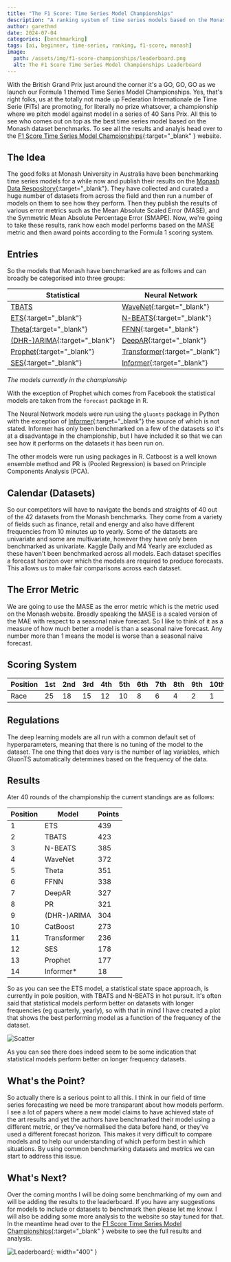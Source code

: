 ```yaml
---
title: "The F1 Score: Time Series Model Championships"
description: "A ranking system of time series models based on the Monash dataset benchmarks using the mase metric and the formula 1 scoring system."
author: garethmd
date: 2024-07-04
categories: [benchmarking]
tags: [ai, beginner, time-series, ranking, f1-score, monash]
image:
  path: /assets/img/f1-score-championships/leaderboard.png
  alt: The F1 Score Time Series Model Championships Leaderboard
---
```



With the British Grand Prix just around the corner it's a GO, GO, GO as we launch our Formula 1 themed Time Series Model Championships. Yes, that's right folks, us at the totally not made up Federation Internationale de Time Serie (FITs) are promoting, for literally no prize whatsover, a championship where we pitch model against model in a series of 40 Sans Prix. All this to see who comes out on top as the best time series model based on the Monash dataset benchmarks. To see all the results and analyis head over to the [F1 Score Time Series Model Championships](https://neuralaspect.pythonanywhere.com/){:target="_blank" } website.

## The Idea
The good folks at Monash University in Australia have been benchmarking time series models for a while now and publish their results on the [Monash Data Respository](https://forecastingdata.org/){:target="_blank"}. They have collected and curated a huge number of datasets from across the field and then run a number of models on them to see how they perform. Then they publish the results of various error metrics such as the Mean Absolute Scaled Error (MASE), and the Symmetric Mean Absolute Percentage Error (SMAPE). Now, we're going to take these results, rank how each model performs based on the MASE metric and then award points according to the Formula 1 scoring system. 

## Entries
So the models that Monash have benchmarked are as follows and can broadly be categorised into three groups:

| Statistical    | Neural Network | Other    |
|----------------|----------------|----------|
| [TBATS](https://www.rdocumentation.org/packages/forecast/versions/8.23.0)          | [WaveNet](https://ts.gluon.ai/stable/getting_started/models.html){:target="_blank"}        | [CatBoost](https://catboost.ai/en/docs/){:target="_blank"} |
| [ETS](https://www.rdocumentation.org/packages/forecast/versions/8.23.0){:target="_blank"}           | [N-BEATS](https://ts.gluon.ai/stable/getting_started/models.html){:target="_blank"}       | [PR](https://www.rdocumentation.org/packages/stats/versions/3.6.2/topics/glm){:target="_blank"}       |
| [Theta](https://www.rdocumentation.org/packages/forecast/versions/8.23.0){:target="_blank"}          | [FFNN](https://ts.gluon.ai/stable/getting_started/models.html){:target="_blank"}          |          |
| [(DHR-)ARIMA](https://www.rdocumentation.org/packages/forecast/versions/8.23.0){:target="_blank"}    | [DeepAR](https://ts.gluon.ai/stable/getting_started/models.html){:target="_blank"}         |          |
| [Prophet](https://facebook.github.io/prophet/){:target="_blank"}        | [Transformer](https://ts.gluon.ai/stable/getting_started/models.html){:target="_blank"}    |          |
| [SES](https://www.rdocumentation.org/packages/forecast/versions/8.23.0){:target="_blank"}            | [Informer](https://github.com/zhouhaoyi/Informer2020){:target="_blank"}       |          |

*The models currently in the championship*

With the exception of Prophet which comes from Facebook the statistical models are taken from the `forecast` package in R.

The Neural Network models were run using the `gluonts` package in Python with the exception of [Informer](https://github.com/zhouhaoyi/Informer2020){:target="_blank"} the source of which is not stated. Informer has only been benchmarked on a few of the datasets so it's at a disadvantage in the championship, but I have included it so that we can see how it performs on the datasets it has been run on.

The other models were run using packages in R. Catboost is a well known ensemble method and PR is (Pooled Regression) is based on Principle Components Analysis (PCA).

## Calendar (Datasets) 
So our competitors will have to navigate the bends and straights of 40 out of the 42 datasets from the Monash benchmarks. They come from a variety of fields such as finance, retail and energy and also have different frequencies from 10 minutes up to yearly. Some of the datasets are univariate and some are multivariate, however they have only been benchmarked as univariate. Kaggle Daily and M4 Yearly are excluded as these haven't been benchmarked across all models. Each dataset specifies a forecast horizon over which the models are required to produce forecasts. This allows us to make fair comparisons across each dataset. 

## The Error Metric 
We are going to use the MASE as the error metric which is the metric used on the Monash website. Broadly speaking the MASE is a scaled version of the MAE with respect to a seasonal naive forecast. So I like to think of it as a measure of how much better a model is than a seasonal naive forecast. Any number more than 1 means the model is worse than a seasonal naive forecast.

## Scoring System

| Position | 1st | 2nd | 3rd | 4th | 5th | 6th | 7th | 8th | 9th | 10th |
|----------|-----|-----|-----|-----|-----|-----|-----|-----|-----|------|
| Race     | 25  | 18  | 15  | 12  | 10  | 8   | 6   | 4   | 2   | 1    |


## Regulations
The deep learning models are all run with a common default set of hyperparameters, meaning that there is no tuning of the model to the dataset. The one thing that does vary is the number of lag variables, which GluonTS automatically determines based on the frequency of the data. 


## Results  
Ater 40 rounds of the championship the current standings are as follows:

| Position | Model         | Points |
|----------|---------------|--------|
| 1        | ETS           | 439    |
| 2        | TBATS         | 423    |
| 3        | N-BEATS       | 385    |
| 4        | WaveNet       | 372    |
| 5        | Theta         | 351    |
| 6        | FFNN          | 338    |
| 7        | DeepAR        | 327    |
| 8        | PR            | 321    |
| 9        | (DHR-)ARIMA   | 304    |
| 10       | CatBoost      | 273    |
| 11       | Transformer   | 236    |
| 12       | SES           | 178    |
| 13       | Prophet       | 177    |
| 14       | Informer*     | 18     |


So as you can see the ETS model, a statistical state space approach, is currently in pole position, with TBATS and N-BEATS in hot pursuit. It's often said that statistical models perform better on datasets with longer frequencies (eg quarterly, yearly), so with that in mind I have created a plot that shows the best performing model as a function of the frequency of the dataset.

![Scatter](/assets/img/f1-score-championships/scatter.png)

As you can see there does indeed seem to be some indication that statistical models perform better on longer frequency datasets.


## What's the Point?
So actually there is a serious point to all this. I think in our field of time series forecasting we need be more transparant about how models perform. I see a lot of papers where a new model claims to have achieved state of the art results and yet the authors have benchmarked their model using a different metric, or they've normalised the data before hand, or they've used a different forecast horizon. This makes it very difficult to compare models and to help our understanding of which perform best in which situations. By using common benchmarking datasets and metrics we can start to address this issue.

## What's Next?
Over the coming months I will be doing some benchmarking of my own and will be adding the results to the leaderboard. If you have any suggestions for models to include or datasets to benchmark then please let me know. I will also be adding some more analysis to the website so stay tuned for that. In the meantime head over to the [F1 Score Time Series Model Championships](https://neuralaspect.pythonanywhere.com/){:target="_blank" } website to see the full results and analysis.


![Leaderboard](/assets/img/f1-score-championships/leaderboard.png){: width="400" }

